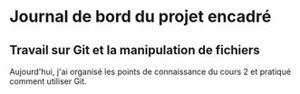 # Journal de bord du projet encadré
## Travail sur Git et la manipulation de fichiers
Aujourd'hui, j'ai organisé les points de connaissance du cours 2 et pratiqué comment utiliser Git.
